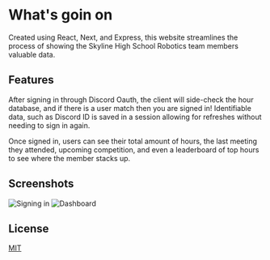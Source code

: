 # What's goin on

Created using React, Next, and Express, this website streamlines the process of showing the Skyline High School Robotics team members valuable data.

## Features

After signing in through Discord Oauth, the client will side-check the hour database, and if there is a user match then you are signed in! Identifiable data, such as Discord ID is saved in a session allowing for refreshes without needing to sign in again. 

Once signed in, users can see their total amount of hours, the last meeting they attended, upcoming competition, and even a leaderboard of top hours to see where the member stacks up.

## Screenshots

![Signing in](https://i.imgur.com/cfJPrEu.png)
![Dashboard](https://i.imgur.com/0mwaq77.png)

## License
[MIT](https://choosealicense.com/licenses/mit/)
